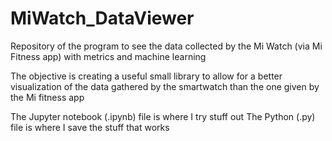 # MiWatch_DataViewer
Repository of the program to see the data collected by the Mi Watch (via Mi Fitness app) with metrics and machine learning

The objective is creating a useful small library to allow for a better visualization of the data gathered by the smartwatch than the one given by the Mi fitness app

The Jupyter notebook (.ipynb) file is where I try stuff out
The Python (.py) file is where I save the stuff that works

